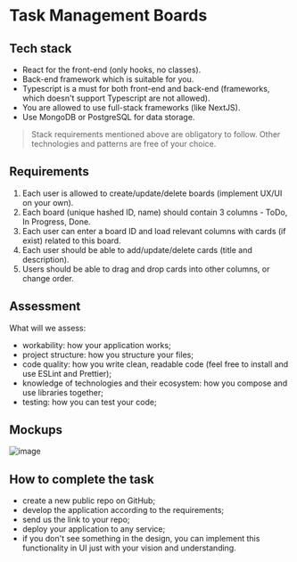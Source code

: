 # Task Management Boards

## Tech stack 
- React for the front-end (only hooks, no classes).
- Back-end framework which is suitable for you.
- Typescript is a must for both front-end and back-end (frameworks, which doesn't support Typescript are not allowed).
- You are allowed to use full-stack frameworks (like NextJS).
- Use MongoDB or PostgreSQL for data storage.
> Stack requirements mentioned above are obligatory to follow. Other technologies and patterns are free of your choice.  

## Requirements
1. Each user is allowed to create/update/delete boards (implement UX/UI on your own).
2. Each board (unique hashed ID, name) should contain 3 columns - ToDo, In Progress, Done.
3. Each user can enter a board ID and load relevant columns with cards (if exist) related to this board.
4. Each user should be able to add/update/delete cards (title and description).
5. Users should be able to drag and drop cards into other columns, or change order.

## Assessment

What will we assess:
- workability: how your application works;
- project structure: how you structure your files;
- code quality: how you write clean, readable code (feel free to install and use ESLint and Prettier);
- knowledge of technologies and their ecosystem: how you compose and use libraries together;
- testing: how you can test your code;

## Mockups

![image](https://res.cloudinary.com/dgw6mlivg/image/upload/v1704446575/Title_1_yecgix.png)


## How to complete the task
- create a new public repo on GitHub;
- develop the application according to the requirements;
- send us the link to your repo;
- deploy your application to any service;
- if you don't see something in the design, you can implement this functionality in UI just with your vision and understanding.
